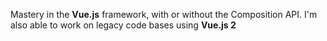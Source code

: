Mastery in the **Vue.js** framework, with or without the Composition API. I'm also able to work on legacy code bases using **Vue.js 2**
